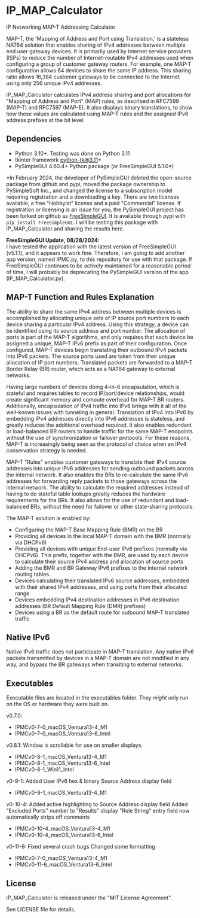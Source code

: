 # IP_MAP_Calculator

IP Networking MAP-T Addressing Calculator

MAP-T, the 'Mapping of Address and Port using Translation,' is a stateless NAT64 solution that enables sharing of IPv4 addresses between multiple end user gateway devices. It is primarily used by Internet service providers (ISPs) to reduce the number of Internet-routable IPv4 addresses used when configuring a group of customer gateway routers. For example, one MAP-T configuration allows 64 devices to share the same IP address. This sharing ratio allows 16,384 customer gateways to be connected to the Internet using only 256 unique IPv4 addresses.

IP_MAP_Calculator calculates IPv4 address sharing and port allocations for "Mapping of Address and Port" (MAP) rules, as described in RFC7599 (MAP-T) and RFC7597 (MAP-E). It also displays binary translations, to show how these values are calculated using MAP-T rules and the assigned IPv6 address prefixes at the bit level.

## Dependencies

* Python 3.10+. Testing was done on Python 3.11
* tkinter framework python-tk@3.11+
* PySimpleGUI 4.60.4+ Python package (or FreeSimpleGUI 5.1.0*)

*In February 2024, the developer of PySimpleGUI deleted the open-source package from github and pypi, moved the package ownership to PySimpleSoft Inc., and changed the license to a subscription model requiring registration and a downloading a key. There are two licenses available, a free "Hobbyist" license and a paid "Commercial" license. If registration or licensing is an issue for you, the PySimpleGUI project has been forked on github as [FreeSimpleGUI](https://github.com/spyoungtech/FreeSimpleGui/). It is available through pypi with ```pip install FreeSimpleGUI```. I will be testing this package with IP_MAP_Calculator and sharing the results here.

**FreeSimpleGUI Update, 08/28/2024:**\
I have tested the application with the latest version of FreeSimpleGUI (v5.1.1), and it appears to work fine. Therefore, I am going to add another app version, named IPMC.py, to this repository for use with that package. If FreeSimpleGUI continues to be actively maintained for a reasonable period of time, I will probably be deprecating the PySimpleGUI version of the app (IP_MAP_Calculator.py).

## MAP-T Function and Rules Explanation

The ability to share the same IPv4 address between multiple devices is accomplished by allocating unique sets of IP source port numbers to each device sharing a particular IPv4 address. Using this strategy, a device can be identified using its source address and port number. The allocation of ports is part of the MAP-T algorithms, and only requires that each device be assigned a unique, MAP-T IPv6 prefix as part of their configuration. Once configured, MAP-T devices begin translating their outbound IPv4 packets into IPv6 packets. The source ports used are taken from their unique allocation of IP port numbers. Translated packets are forwarded to a MAP-T Border Relay (BR) router, which acts as a NAT64 gateway to external networks.

Having large numbers of devices doing 4-in-6 encapsulation, which is stateful and requires tables to record IP/port/device relationships, would create significant memory and compute overhead for MAP-T BR routers. Additionally, encapsulation of IPv4 traffic into IPv6 brings with it all of the well-known issues with tunneling in general. Translation of IPv4 into IPv6 by embedding IPv4 addresses directly into IPv6 addresses is stateless, and greatly reduces the additional overhead required. It also enables redundant or load-balanced BR routers to handle traffic for the same MAP-T endpoints without the use of synchronization or failover protocols. For these reasons, MAP-T is increasingly being seen as the protocol of choice when an IPv4 conservation strategy is needed.

MAP-T "Rules" enables customer gateways to translate their IPv4 source addresses into unique IPv6 addresses for sending outbound packets across the internal network. It also enables the BRs to re-calculate the same IPv6 addresses for forwarding reply packets to those gateways across the internal network. The ability to calculate the required addresses instead of having to do stateful table lookups greatly reduces the hardware requirements for the BRs. It also allows for the use of redundant and load-balanced BRs, without the need for failover or other state-sharing protocols.

The MAP-T solution is enabled by:
* Configuring the MAP-T Base Mapping Rule (BMR) on the BR
* Providing all devices in the local MAP-T domain with the BMR (normally via DHCPv6)
* Providing all devices with unique End-user IPv6 prefixes (normally via DHCPv6). This prefix, together with the BMR, are used by each device to calculate their source IPv4 address and allocation of source ports
* Adding the BMR and BR Gateway IPv6 prefixes to the internal network routing tables.
* Devices calculating their translated IPv6 source addresses, embedded with their shared IPv4 addresses, and using ports from their allocated range
* Devices embedding IPv4 destination addresses in IPv6 destination addresses (BR Default Mapping Rule (DMR) prefixes)
* Devices using a BR as the default route for outbound MAP-T translated traffic

## Native IPv6

Native IPv6 traffic does not participate in MAP-T translation. Any native IPv6 packets transmitted by devices in a MAP-T domain are not modified in any way, and bypass the BR gateways when transiting to external networks.

## Executables

Executable files are located in the executables folder.
They _might_ only run on the OS or hardware they were built on.

v0.7.0:
* IPMCv0-7-0_macOS_Ventura13-4_M1
* IPMCv0-7-0_macOS_Ventura13-6_Intel

v0.8.1:
Window is scrollable for use on smaller displays.
* IPMCv0-8-1_macOS_Ventura13-4_M1
* IPMCv0-8-1_macOS_Ventura13-6_Intel
* IPMCv0-8-1_Win11_Intel

v0-9-1:
Added User IPv6 hex & binary Source Address display field
* IPMCv0-9-1_macOS_Ventura13-4_M1

v0-10-4:
Added active highlighting to Source Address display field
Added "Excluded Ports" number to "Results" display
"Rule String" entry field now automatically strips off comments
* IPMCv0-10-4_macOS_Ventura13-4_M1
* IPMCv0-10-4_macOS_Ventura13-6_Intel

v0-11-9:
Fixed several crash bugs
Changed some formatting
* IPMCv0-7-0_macOS_Ventura13-4_M1
* IPMCv0-11-9_macOS_Ventura13-6_Intel

## License

IP_MAP_Calculator is released under the "MIT License Agreement".

See LICENSE file for details.
